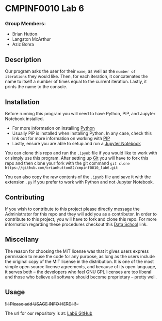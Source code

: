 # **CMPINF0010 Lab 6**

### Group Members:
- Brian Hutton
- Langston McArthur
- Aziz Bohra

## Description

Our program asks the user for their `name`, as well as the `number of iterations` they would like. Then, for each iteration, it concatenates the name to itself a number of times equal to the current iteration. Lastly, it prints the name to the console.

## Installation

Before running this program you will need to have Python, PIP, and Jupyter Notebook installed.
- For more information on installing [Python](https://www.python.org/downloads/)
- Usually PIP is installed when installing Python. In any case, check this link out for more information on working with [PIP](https://pip.pypa.io/en/stable/installation/)
- Lastly, ensure you are able to setup and run a [Jupyter Notebook](https://realpython.com/jupyter-notebook-introduction/#:~:text=the%20next%20level.-,Getting%20Up%20and%20Running%20With%20Jupyter%20Notebook,purposes%20of%20installing%20Jupyter%20Notebook.)

You can clone this repo and run the `.ipynb` file if you would like to work with or simply use this program.
After setting up [Git](https://git-scm.com/book/en/v2/Getting-Started-First-Time-Git-Setup) you will have to fork this repo and then clone your fork with the git command `git clone https://github.com/brianhutton82/cmpinf0010_lab6.git`

You can also copy the raw contents of the `.ipynb` file and save it with the extension `.py` if you prefer to work with Python and not Jupyter Notebook.

## Contributing

If you wish to contribute to this project please directly message the Administrator for this repo and they will add you as a contributor.
In order to contribute to this project, you will have to fork and clone this repo.
For more information regarding these procedures checkout this [Data School](https://www.dataschool.io/how-to-contribute-on-github/) link.

## Miscellany
The reason for choosing the MIT license was that it gives users express permission to reuse the code for any purpose, as long as the users include the original copy of the MIT license in the distribution. It is one of the most simple open source license agreements, and because of its open language, it serves both – the developers who feel GNU GPL licenses are too liberal and those who believe all software should become proprietary – pretty well. 

## Usage

~~!!! Please add USAGE INFO HERE !!!~~~

The url for our repository is at:
[Lab6 GitHub](https://github.com/brianhutton82/cmpinf0010_lab6)
